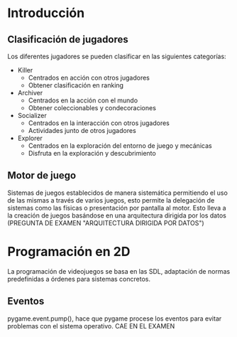 # Introducción
## Clasificación de jugadores
Los diferentes jugadores se pueden clasificar en las siguientes categorías:
- Killer
	- Centrados en acción con otros jugadores
	- Obtener clasificación en ranking
- Archiver
	- Centrados en la acción con el mundo
	- Obtener coleccionables y condecoraciones
- Socializer
	- Centrados en la interacción con otros jugadores
	- Actividades junto de otros jugadores
- Explorer
	- Centrados en la exploración del entorno de juego y mecánicas
	- Disfruta en la exploración y descubrimiento
## Motor de juego
Sistemas de juegos establecidos de manera sistemática permitiendo el uso de las mismas a través de varios juegos, esto permite la delegación de sistemas como las físicas o presentación por pantalla al motor. Esto lleva a la creación de juegos basándose en una arquitectura dirigida por los datos (PREGUNTA DE EXAMEN "ARQUITECTURA DIRIGIDA POR DATOS")
# Programación en 2D
La programación de videojuegos se basa en las SDL, adaptación de normas predefinidas a órdenes para sistemas concretos.


## Eventos
pygame.event.pump(), hace que pygame procese los eventos para evitar problemas con el sistema operativo. CAE EN EL EXAMEN
